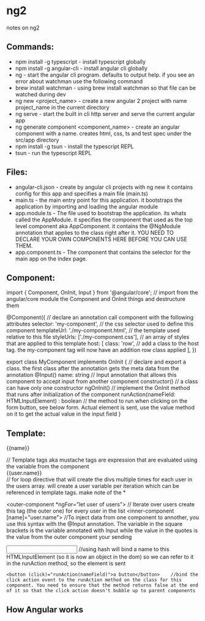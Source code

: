 # ng2
notes on ng2

## Commands:
- npm install -g typescript						- install typescript globally
- npm install -g angular-cli					- install angular cli globally
- ng 											- start the angular cli program. defaults to output help. if you see an error about watchman use the following command
- brew install watchman							- using brew install watchman so that file can be watched during dev
- ng new <project_name>							- create a new angular 2 project with name project_name in the current directory
- ng serve										- start the built in cli http server and serve the current angular app
- ng generate component <component_name>		- create an angular component with a name. creates html, css, ts and test spec under the src/app directory
- npm install -g tsun							- install the typescript REPL
- tsun											- run the typescript REPL


## Files:
- angular-cli.json 								- create by angular cli projects with ng new <name> it contains config for this app and specifies a main file (main.ts)
- main.ts 										- the main entry point for this application. it bootstraps the application by importing and loading the angular module
- app.module.ts									- The file used to bootstrap the application. its whats called the AppModule. it specifies the component that used as the top level component aka AppComponent. it contains the @NgModule annotation that applies to the class right after it. YOU NEED TO DECLARE YOUR OWN COMPONENTS HERE BEFORE YOU CAN USE THEM.
- app.component.ts 								- The component that contains the selector for the main app on the index page.




## Component:

import { Component, OnInit, Input } from '@angular/core';	// import from the angular/core module the Component and OnInit things and destructure them

@Component({								// declare an annotation call component with the following attributes
	selector: 'my-component',				// the css selector used to define this component
	templateUrl: './my-component.html',		// the template used relative to this file
	styleUrls: ['./my-component.css'],		// an array of styles that are applied to this template
	host: [
		class: 'row',						// add a class to the host tag. the my-component tag will now have an addition row class applied
	],
})

export class MyComponent implements OnInit {  // declare and export a class. the first class after the annotation gets the meta data from the annotation
	@Input() name: string					// Input annotation that allows this component to accept input from another component
	constructor()							// a class can have only one constructor
	ngOnInit()								// implement the OnInit method that runs after initialization of the component
	runAction(nameField: HTMLInputElement) : boolean 	// the method to run when clicking on the form button, see below form. Actual element is sent, use the value method on it to get the actual value in the input field
}

## Template:

<p> {{name}} </p>							// Template tags aka mustache tags are expression that are evaluated using the variable from the component

<div *ngFor="let user of users"> {{user.name}} </div>	// for loop directive that will create the divs multiple times for each user in the users array. will create a user variable per iteration which can be referenced in template tags. make note of the *

<outer-component *ngFor="let user of users">				// Iterate over users create this tag (the outer one) for every user in the list
	<inner-component [name]="user.name"></inner-component> //To inject data from one component to annother, you use this syntax with the @Input annotation. The variable in the square brackets is the variable annotated with Input while the value in the quotes is the value from the outer component your sending
</outer-component>

<form>
	<input name='myName' #nameField/>						//using hash will bind a name to this HTMLInputElement (so it is now an object in the dom) so we can refer to it in the runAction method, so the element is sent

	<button (click)="runAction(nameField)">a button</button>	//bind the click action event to the runAction method on the class for this component. You need to ensure that the method returns false at the end of it so that the click action doesn't bubble up to parent components
</form>


## How Angular works












